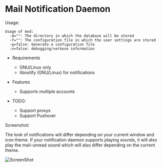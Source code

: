 Mail Notification Daemon
=====================

Usage:
```
Usage of mnd:
  -d="": The directory in which the database will be stored
  -f="": The configuration file in which the user settings are stored
  -g=false: Generate a configuration file
  -v=false: debugging/verbose information
```

- Requirements

	- GNU/Linux only
	- libnotify (GNU/Linux) for notifications

- Features

	- Supports multiple accounts

- TODO:

	- Support proxys
	- Support Pushover

Screenshot:

The look of notifications will differ depending on your current window and icon theme. If your notification daemon supports playing sounds, it will also play the mail-unread sound which will also differ depending on the current theme.

![ScreenShot](http://apollo.firebit.co.uk/~dc0/imgsrc/2015-03-14--1426373296_524x342_scrot.png)